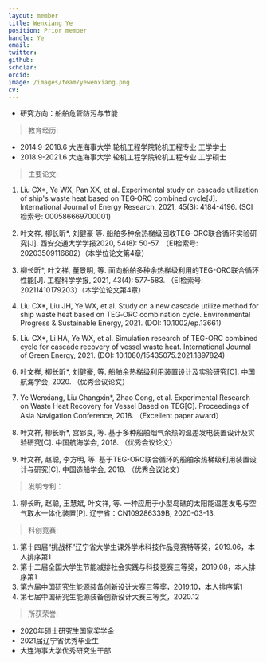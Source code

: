 ```yaml
---
layout: member
title: Wenxiang Ye
position: Prior member
handle: Ye
email: 
twitter: 
github: 
scholar:
orcid: 
image: /images/team/yewenxiang.png
cv: 
---
```


- 研究方向：船舶危管防污与节能

> 教育经历:

- 2014.9-2018.6 大连海事大学 轮机工程学院轮机工程专业 工学学士
- 2018.9-2021.6 大连海事大学 轮机工程学院轮机工程专业 工学硕士

> 主要论文:

1. Liu CX*, Ye WX, Pan XX, et al. Experimental study on cascade utilization of ship's waste heat based on TEG‐ORC combined cycle[J]. International Journal of Energy Research, 2021, 45(3): 4184-4196. (SCI检索号: 000586669700001)
2. 叶文祥, 柳长昕*, 刘健豪 等. 船舶多种余热梯级回收TEG-ORC联合循环实验研究[J]. 西安交通大学学报2020, 54(8): 50-57. （EI检索号: 20203509116682）（本学位论文第4章）
3. 柳长昕*, 叶文祥, 董景明, 等. 面向船舶多种余热梯级利用的TEG-ORC联合循环性能[J]. 工程科学学报, 2021, 43(4): 577-583. （EI检索号: 20211410179203）（本学位论文第4章）
4. Liu CX*, Liu JH, Ye WX, et al. Study on a new cascade utilize method for ship waste heat based on TEG‐ORC combination cycle. Environmental Progress & Sustainable Energy, 2021. (DOI: 10.1002/ep.13661)
5. Liu CX*, Li HA, Ye WX, et al. Simulation research of TEG-ORC combined cycle for cascade recovery of vessel waste heat. International Journal of Green Energy, 2021. (DOI: 10.1080/15435075.2021.1897824)

1. 叶文祥, 柳长昕*, 刘健豪, 等. 船舶余热梯级利用装置设计及实验研究[C]. 中国航海学会, 2020. （优秀会议论文）
2. Ye Wenxiang, Liu Changxin*, Zhao Cong, et al. Experimental Research on Waste Heat Recovery for Vessel Based on TEG[C]. Proceedings of Asia Navigation Conference, 2018. （Excellent paper award）
3. 叶文祥, 柳长昕*, 宫郅良, 等. 基于多种船舶烟气余热的温差发电装置设计及实验研究[C]. 中国航海学会, 2018. （优秀会议论文）
4. 叶文祥, 赵聪, 李方明, 等. 基于TEG-ORC联合循环的船舶余热梯级利用装置设计与研究[C]. 中国造船学会, 2018. （优秀会议论文）

> 发明专利：

1. 柳长昕, 赵聪, 王慧斌, 叶文祥, 等. 一种应用于小型岛礁的太阳能温差发电与空气取水一体化装置[P]. 辽宁省：CN109286339B, 2020-03-13.

>科创竞赛:

1. 第十四届“挑战杯”辽宁省大学生课外学术科技作品竞赛特等奖，2019.06，本人排序第1
2. 第十二届全国大学生节能减排社会实践与科技竞赛三等奖，2019.08，本人排序第1
3. 第六届中国研究生能源装备创新设计大赛三等奖，2019.10，本人排序第1
4.  第七届中国研究生能源装备创新设计大赛三等奖，2020.12

> 所获荣誉:

- 2020年硕士研究生国家奖学金
- 2021届辽宁省优秀毕业生
- 大连海事大学优秀研究生干部